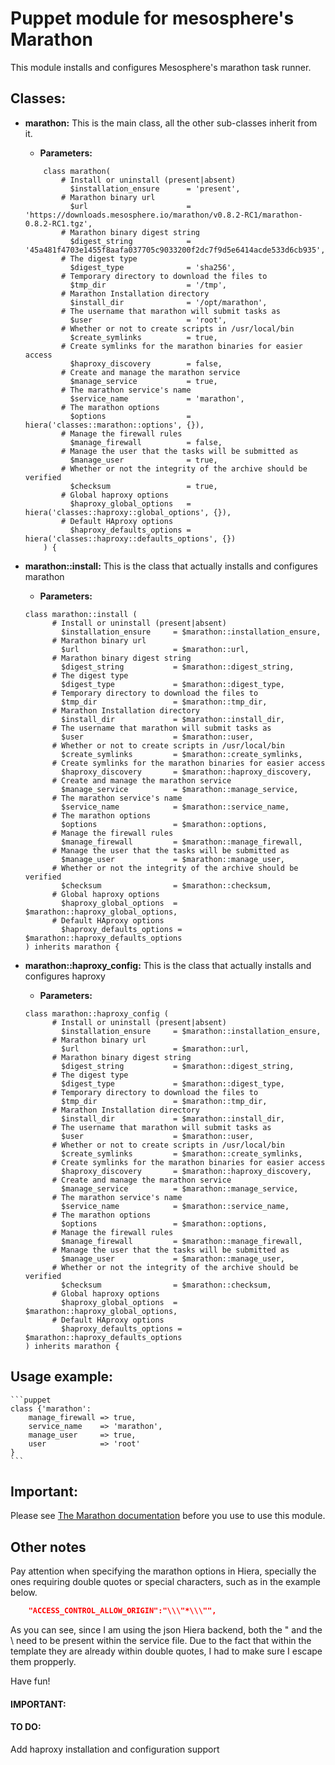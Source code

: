 # Puppet module for mesosphere's Marathon #

This module installs and configures Mesosphere's marathon task runner.


## Classes:

* __marathon:__ This is the main class, all the other sub-classes inherit from it.
    * __Parameters:__ 
    ```puppet
        class marathon(
            # Install or uninstall (present|absent)
              $installation_ensure      = 'present',
            # Marathon binary url
              $url                      = 'https://downloads.mesosphere.io/marathon/v0.8.2-RC1/marathon-0.8.2-RC1.tgz',
            # Marathon binary digest string
              $digest_string            = '45a481f4703e1455f8aafa037705c9033200f2dc7f9d5e6414acde533d6cb935',
            # The digest type
              $digest_type              = 'sha256',
            # Temporary directory to download the files to
              $tmp_dir                  = '/tmp',
            # Marathon Installation directory
              $install_dir              = '/opt/marathon',
            # The username that marathon will submit tasks as
              $user                     = 'root',
            # Whether or not to create scripts in /usr/local/bin
              $create_symlinks          = true,
            # Create symlinks for the marathon binaries for easier access
              $haproxy_discovery        = false,
            # Create and manage the marathon service
              $manage_service           = true,
            # The marathon service's name
              $service_name             = 'marathon',
            # The marathon options
              $options                  = hiera('classes::marathon::options', {}),
            # Manage the firewall rules
              $manage_firewall          = false,
            # Manage the user that the tasks will be submitted as
              $manage_user              = true,
            # Whether or not the integrity of the archive should be verified
              $checksum                 = true,
            # Global haproxy options
              $haproxy_global_options   = hiera('classes::haproxy::global_options', {}),
            # Default HAproxy options
              $haproxy_defaults_options = hiera('classes::haproxy::defaults_options', {})
        ) {
    ```
    
* __marathon::install:__ This is the class that actually installs and configures marathon
    * __Parameters:__
    ```puppet
    class marathon::install (
          # Install or uninstall (present|absent)
            $installation_ensure     = $marathon::installation_ensure,
          # Marathon binary url
            $url                     = $marathon::url,
          # Marathon binary digest string
            $digest_string           = $marathon::digest_string,
          # The digest type
            $digest_type             = $marathon::digest_type,
          # Temporary directory to download the files to
            $tmp_dir                 = $marathon::tmp_dir,
          # Marathon Installation directory
            $install_dir             = $marathon::install_dir,
          # The username that marathon will submit tasks as
            $user                    = $marathon::user,
          # Whether or not to create scripts in /usr/local/bin
            $create_symlinks         = $marathon::create_symlinks,
          # Create symlinks for the marathon binaries for easier access
            $haproxy_discovery       = $marathon::haproxy_discovery,
          # Create and manage the marathon service
            $manage_service          = $marathon::manage_service,
          # The marathon service's name
            $service_name            = $marathon::service_name,
          # The marathon options
            $options                 = $marathon::options,
          # Manage the firewall rules
            $manage_firewall         = $marathon::manage_firewall,
          # Manage the user that the tasks will be submitted as
            $manage_user             = $marathon::manage_user,
          # Whether or not the integrity of the archive should be verified
            $checksum                = $marathon::checksum,
          # Global haproxy options
            $haproxy_global_options  = $marathon::haproxy_global_options,
          # Default HAproxy options
            $haproxy_defaults_options = $marathon::haproxy_defaults_options
    ) inherits marathon {
    ```

* __marathon::haproxy_config:__ This is the class that actually installs and configures haproxy
    * __Parameters:__
    ```puppet
    class marathon::haproxy_config (
          # Install or uninstall (present|absent)
            $installation_ensure     = $marathon::installation_ensure,
          # Marathon binary url
            $url                     = $marathon::url,
          # Marathon binary digest string
            $digest_string           = $marathon::digest_string,
          # The digest type
            $digest_type             = $marathon::digest_type,
          # Temporary directory to download the files to
            $tmp_dir                 = $marathon::tmp_dir,
          # Marathon Installation directory
            $install_dir             = $marathon::install_dir,
          # The username that marathon will submit tasks as
            $user                    = $marathon::user,
          # Whether or not to create scripts in /usr/local/bin
            $create_symlinks         = $marathon::create_symlinks,
          # Create symlinks for the marathon binaries for easier access
            $haproxy_discovery       = $marathon::haproxy_discovery,
          # Create and manage the marathon service
            $manage_service          = $marathon::manage_service,
          # The marathon service's name
            $service_name            = $marathon::service_name,
          # The marathon options
            $options                 = $marathon::options,
          # Manage the firewall rules
            $manage_firewall         = $marathon::manage_firewall,
          # Manage the user that the tasks will be submitted as
            $manage_user             = $marathon::manage_user,
          # Whether or not the integrity of the archive should be verified
            $checksum                = $marathon::checksum,
          # Global haproxy options
            $haproxy_global_options  = $marathon::haproxy_global_options,
          # Default HAproxy options
            $haproxy_defaults_options = $marathon::haproxy_defaults_options
    ) inherits marathon {
    ```
    
## Usage example:
    ```puppet
    class {'marathon':
        manage_firewall => true,
        service_name    => 'marathon',
        manage_user     => true,
        user            => 'root'
    }
    ```
## Important:
Please see [The Marathon documentation](https://mesosphere.github.io/marathon/docs/command-line-flags.html) before you use to use this module.
    
## Other notes

Pay attention when specifying the marathon options in Hiera, specially the ones requiring double quotes or special characters,
such as in the example below.
```json
    "ACCESS_CONTROL_ALLOW_ORIGIN":"\\\"*\\\"",
```

As you can see, since I am using the json Hiera backend, both the " and the \ need to be present within the service file.
Due to the fact that within the template they are already within double quotes, I had to make sure I escape them propperly.

Have fun!

#### __IMPORTANT:__

#### __TO DO:__

Add haproxy installation and configuration support
